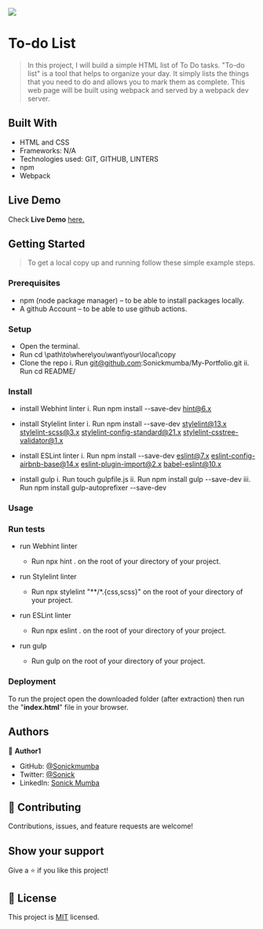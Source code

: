 ![](https://img.shields.io/badge/Microverse-blueviolet)

# To-do List

> In this project, I will build a simple HTML list of To Do tasks. "To-do list" is a tool that helps to organize your day. It simply lists the things that you need to do and allows you to mark them as complete. This web page will be built using webpack and served by a webpack dev server.

## Built With

- HTML and CSS
- Frameworks: N/A
- Technologies used: GIT, GITHUB, LINTERS
- npm
- Webpack

## Live Demo

Check **Live Demo** [here.]()

## Getting Started

> To get a local copy up and running follow these simple example steps.

### Prerequisites

- npm (node package manager) – to be able to install packages locally.
- A github Account – to be able to use github actions.

### Setup

- Open the terminal.
- Run cd \path\to\where\you\want\your\local\copy
- Clone the repo
   i. Run git@github.com:Sonickmumba/My-Portfolio.git
   ii. Run cd README/

### Install

- install Webhint linter
    i. Run npm install --save-dev hint@6.x

- install Stylelint linter
    i. Run npm install --save-dev stylelint@13.x stylelint-scss@3.x stylelint-config-standard@21.x stylelint-csstree-validator@1.x

- install ESLint linter
    i. Run npm install --save-dev eslint@7.x eslint-config-airbnb-base@14.x eslint-plugin-import@2.x babel-eslint@10.x

- install gulp
    i. Run touch gulpfile.js
    ii. Run npm install gulp --save-dev
    iii. Run npm install gulp-autoprefixer --save-dev

### Usage

### Run tests

- run Webhint linter
    - Run npx hint . on the root of your directory of your project.

- run Stylelint linter
    - Run npx stylelint "**/*.{css,scss}" on the root of your directory of your project.

- run ESLint linter
    - Run npx eslint . on the root of your directory of your project.

- run gulp
    - Run gulp <name-of-task> on the root of your directory of your project.


### Deployment

To run the project open the downloaded folder (after extraction) then run the "**index.html**" file in your browser.
## Authors

👤 **Author1**

- GitHub: [@Sonickmumba](https://github.com/Sonickmumba)
- Twitter: [@Sonick](https://twitter.com/MumbaSonick)
- LinkedIn: [Sonick Mumba](https://www.linkedin.com/in/sonick-m-301557a2/)

## 🤝 Contributing

Contributions, issues, and feature requests are welcome!

## Show your support

Give a ⭐️ if you like this project!
## 📝 License

This project is [MIT](./MIT.md) licensed.